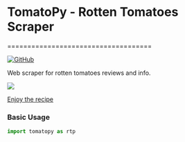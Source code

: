 # TomatoPy - Rotten Tomatoes Scraper
====================================

[![GitHub](https://img.shields.io/github/license/mashape/apistatus.svg)](https://pypi.org/project/requests/)

Web scraper for rotten tomatoes reviews and info.

![](https://www.washingtonpost.com/rf/image_982w/2010-2019/WashingtonPost/2015/05/29/Food/Images/food0331354808364.JPG?raw=true)

[Enjoy the recipe](https://www.washingtonpost.com/recipes/ann-marottos-fresh-tomato-pie/7512/?utm_term=.cba2e0d74032)

### Basic Usage

```python
import tomatopy as rtp
```
